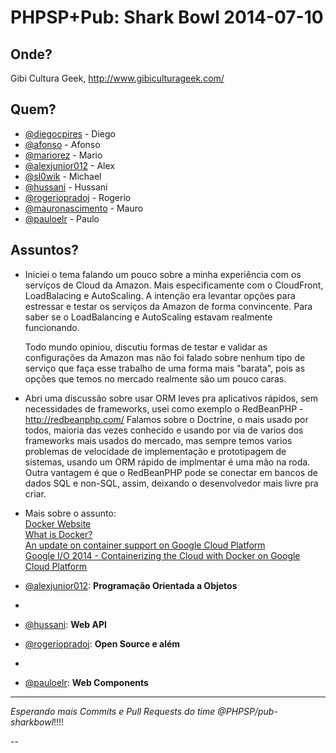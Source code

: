 PHPSP+Pub: Shark Bowl 2014-07-10
================================

Onde?
-----

Gibi Cultura Geek, http://www.gibiculturageek.com/

Quem?
-----

- [@diegocpires] - Diego
- [@afonso] - Afonso
- [@mariorez] - Mario
- [@alexjunior012] - Alex
- [@sl0wik] - Michael
- [@hussani] - Hussani
- [@rogeriopradoj] - Rogerio
- [@mauronascimento] - Mauro
- [@pauloelr] - Paulo

Assuntos?
---------

- [@diegocpires]: **AWS**

    Iniciei o tema falando um pouco sobre a minha experiência com os serviços de Cloud da Amazon. Mais especificamente com o CloudFront, LoadBalacing e AutoScaling. A intenção era levantar opções para estressar e testar os serviços da Amazon de forma convincente. Para saber se o LoadBalancing e AutoScaling estavam realmente funcionando.

    Todo mundo opiniou, discutiu formas de testar e validar as configurações da Amazon mas não foi falado sobre nenhum tipo de serviço que faça esse trabalho de uma forma mais "barata", pois as opções que temos no mercado realmente são um pouco caras.
- [@afonso]: **ORM**
	Abri uma discussão sobre usar ORM leves pra aplicativos rápidos, sem necessidades de frameworks, usei como exemplo o RedBeanPHP - http://redbeanphp.com/
	Falamos sobre o Doctrine, o mais usado por todos, maioria das vezes conhecido e usando por via de varios dos frameworks mais usados do mercado, mas sempre temos varios problemas de velocidade de implementação e prototipagem de sistemas, usando um ORM rápido de implmentar é uma mão na roda. Outra vantagem é que o RedBeanPHP pode se conectar em bancos de dados SQL e non-SQL, assim, deixando o desenvolvedor mais livre pra criar.
	
- [@mariorez]: **Docker**<br>
    Mais sobre o assunto:<br>
    [Docker Website](http://www.docker.com/)<br>
    [What is Docker?](http://www.docker.com/whatisdocker/)<br>
    [An update on container support on Google Cloud Platform](http://googlecloudplatform.blogspot.com.br/2014/06/an-update-on-container-support-on-google-cloud-platform.html)<br>
    [Google I/O 2014 - Containerizing the Cloud with Docker on Google Cloud Platform](https://www.youtube.com/watch?v=tsk0pWf4ipw)

- [@alexjunior012]: **Programação Orientada a Objetos**
- [@sl0wik]: **Memcache**
- [@hussani]: **Web API**
- [@rogeriopradoj]: **Open Source e além**
- [@mauronascimento]: **Autoload**
- [@pauloelr]: **Web Components**

---

*Esperando mais Commits e Pull Requests do time @PHPSP/pub-sharkbowl*!!!!



--

[@diegocpires]: https://github.com/diegocpires
[@afonso]: https://github.com/afonso
[@mariorez]: https://github.com/mariorez
[@alexjunior012]: https://github.com/alexjunior012
[@sl0wik]: https://github.com/sl0wik
[@hussani]: https://github.com/hussani
[@rogeriopradoj]: https://github.com/rogeriopradoj
[@mauronascimento]: https://github.com/mauronascimento
[@pauloelr]: https://github.com/pauloelr
